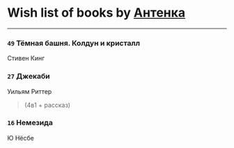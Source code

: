 # Wish list of books by [Антенка](https://plus.google.com/u/0/118158645037334943900/)
---

### `49` Тёмная башня. Колдун и кристалл
Стивен Кинг

### `27` Джекаби
Уильям Риттер
> (4в1 + рассказ)

### `16` Немезида
Ю Нёсбе

